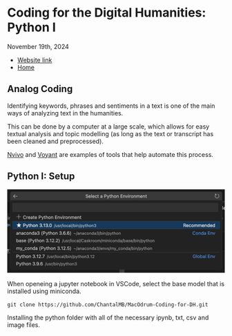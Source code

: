 # Coding for the Digital Humanities: Python I

November 19th, 2024

- [Website link](https://dh-coding-docs.netlify.app/)
- [Home](README.md)

## Analog Coding

Identifying keywords, phrases and sentiments in a text is one of the main ways of analyzing text in the humanities. 

This can be done by a computer at a large scale, which allows for easy textual analysis and topic modelling (as long as the text or transcript has been cleaned and preprocessed).

[Nvivo](https://carleton.ca/its/nvivo/) and [Voyant](https://voyant-tools.org/) are examples of tools that help automate this process.

## Python I: Setup

![Python kernals on my computer](images/python-env.png)

When openeing a jupyter notebook in VSCode, select the base model that is installed using miniconda. 

```
git clone https://github.com/ChantalMB/MacOdrum-Coding-for-DH.git
```
Installing the python folder with all of the necessary ipynb, txt, csv and image files.
